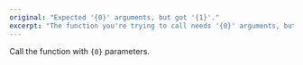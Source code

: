 ```yaml
---
original: "Expected '{0}' arguments, but got '{1}'."
excerpt: "The function you're trying to call needs '{0}' arguments, but you're passing '{1}'."
---
```


Call the function with `{0}` parameters.
